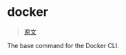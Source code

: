 

docker
======
> [原文](https://docs.docker.com/engine/reference/commandline/docker/)

The base command for the Docker CLI.

